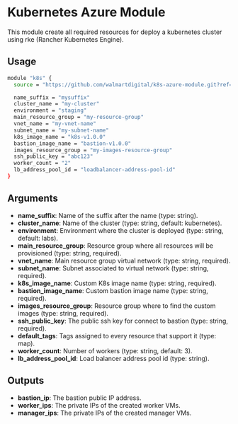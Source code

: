 # Kubernetes Azure Module

This module create all required resources for deploy a kubernetes cluster using
rke (Rancher Kubernetes Engine).

## Usage

```bash
module "k8s" {
  source = "https://github.com/walmartdigital/k8s-azure-module.git?ref=0.0.1"

  name_suffix = "mysuffix"
  cluster_name = "my-cluster"
  environment = "staging"
  main_resource_group = "my-resource-group"
  vnet_name = "my-vnet-name"
  subnet_name = "my-subnet-name"
  k8s_image_name = "k8s-v1.0.0"
  bastion_image_name = "bastion-v1.0.0"
  images_resource_group = "my-images-resource-group"
  ssh_public_key = "abc123"
  worker_count = "2"
  lb_address_pool_id = "loadbalancer-address-pool-id"
}
```

## Arguments

* **name_suffix**: Name of the suffix after the name (type: string).
* **cluster_name**: Name of the cluster (type: string, default: kubernetes).
* **environment**: Environment where the cluster is deployed (type: string, default: labs).
* **main_resource_group**: Resource group where all resources will be provisioned (type: string, required).
* **vnet_name**: Main resource group virtual network (type: string, required).
* **subnet_name**: Subnet associated to virtual network (type: string, required).
* **k8s_image_name**: Custom K8s image name (type: string, required).
* **bastion_image_name**: Custom bastion image name (type: string, required).
* **images_resource_group**: Resource group where to find the custom images (type: string, required).
* **ssh_public_key**: The public ssh key for connect to bastion (type: string, required).
* **default_tags**: Tags assigned to every resource that support it (type: map).
* **worker_count**: Number of workers (type: string, default: 3).
* **lb_address_pool_id**: Load balancer address pool id (type: string).

## Outputs

* **bastion_ip**: The bastion public IP address.
* **worker_ips**: The private IPs of the created worker VMs.
* **manager_ips**: The private IPs of the created manager VMs.
